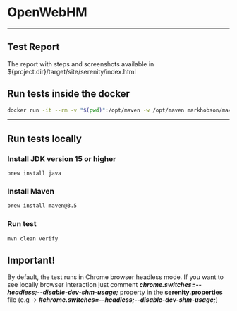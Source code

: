 # OpenWebHM
---

## Test Report

The report with steps and screenshots available in ${project.dir}/target/site/serenity/index.html

## Run tests inside the docker

```bash
docker run -it --rm -v "$(pwd)":/opt/maven -w /opt/maven markhobson/maven-chrome:jdk-15 mvn clean verify
```

---

## Run tests locally

###  Install JDK version 15 or higher
```shell
brew install java
```

### Install Maven

```bash
brew install maven@3.5
```

### Run test
```
mvn clean verify
```

## Important!

By default, the test runs in Chrome browser headless mode. 
If you want to see locally browser interaction just comment ***chrome.switches=--headless;--disable-dev-shm-usage;*** property in the **serenity.properties** file (e.g -> ***#chrome.switches=--headless;--disable-dev-shm-usage;***)  
